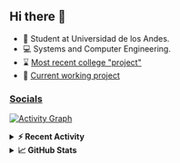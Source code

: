 ## Hi there 👋

<!--
**Daniel-VergaraM/Daniel-VergaraM** is a ✨ _special_ ✨ repository because its `README.md` (this file) appears on your GitHub profile.-->

- 🌱 Student at Universidad de los Andes.
- 💻 Systems and Computer Engineering.
- ⌛ [Most recent college "project"](https://daniel-vergaram.github.io/Taller-TS-2/)
- 🔨 [Current working project](https://github.com/Daniel-VergaraM/WebRTC-Video-Broadcast)


<h3><a href="https://linktr.ee/dvergaram" target="_blank">Socials</a></h3>
  


[![Activity Graph](https://github-readme-activity-graph.vercel.app/graph?username=daniel-vergaram&theme=github-dark-dimmed&custom_title=Daniel%27s%20Activity%20Graph&hide_border=true)](https://github.com/ashutosh00710/github-readme-activity-graph)

<!--START_SECTION:activity-->

<!--END_SECTION:activity-->

<details> <summary> <b>⚡ Recent Activity</b> </summary>
  
<!--START_SECTION:waka-->
![Code Time](http://img.shields.io/badge/Code%20Time-287%20hrs%2050%20mins-blue)

![Lines of code](https://img.shields.io/badge/From%20Hello%20World%20I%27ve%20Written-4.6%20million%20lines%20of%20code-blue)

**🐱 My GitHub Data** 

> 📦 16.8 kB Used in GitHub's Storage 
 > 
> 🏆 295 Contributions in the Year 2025
 > 
> 🚫 Not Opted to Hire
 > 
> 📜 7 Public Repositories 
 > 
> 🔑 7 Private Repositories 
 > 
**I'm an Early 🐤** 

```text
🌞 Morning                535 commits         █████████░░░░░░░░░░░░░░░░   34.05 % 
🌆 Daytime                477 commits         ████████░░░░░░░░░░░░░░░░░   30.36 % 
🌃 Evening                422 commits         ███████░░░░░░░░░░░░░░░░░░   26.86 % 
🌙 Night                  137 commits         ██░░░░░░░░░░░░░░░░░░░░░░░   08.72 % 
```


📊 **This Week I Spent My Time On** 

```text
🕑︎ Time Zone: America/Bogota

💬 Programming Languages: 
C++                      4 hrs 24 mins       ███████████████░░░░░░░░░░   58.89 % 
CMake                    54 mins             ███░░░░░░░░░░░░░░░░░░░░░░   12.05 % 
Bash                     45 mins             ███░░░░░░░░░░░░░░░░░░░░░░   10.09 % 
Git Config               29 mins             ██░░░░░░░░░░░░░░░░░░░░░░░   06.49 % 
JSON                     22 mins             █░░░░░░░░░░░░░░░░░░░░░░░░   05.09 % 

🐱‍💻 Projects: 
CustomTools              4 hrs 30 mins       ███████████████░░░░░░░░░░   60.33 % 
grep                     2 hrs 29 mins       ████████░░░░░░░░░░░░░░░░░   33.40 % 
dot-files                10 mins             █░░░░░░░░░░░░░░░░░░░░░░░░   02.38 % 
fineftp-server           8 mins              ░░░░░░░░░░░░░░░░░░░░░░░░░   01.81 % 
current                  7 mins              ░░░░░░░░░░░░░░░░░░░░░░░░░   01.72 % 
```


 Last Updated on 21/04/2025 00:42:30 UTC
<!--END_SECTION:waka-->

</details>

<details> <summary> <b>📈 GitHub Stats</b> </summary>
<!--START_SECTION:simplewaka-->

```txt
From: 10 June 2024 - To: 20 April 2025

Total Time: 287 hrs 50 mins

Java              136 hrs 3 mins  🟩🟩🟩🟩🟩🟩🟩🟩🟩🟩🟩🟩⬜⬜⬜⬜⬜⬜⬜⬜⬜⬜⬜⬜⬜   47.27 %
JavaScript        55 hrs 4 mins   🟩🟩🟩🟩🟩⬜⬜⬜⬜⬜⬜⬜⬜⬜⬜⬜⬜⬜⬜⬜⬜⬜⬜⬜⬜   19.13 %
TypeScript        39 hrs 17 mins  🟩🟩🟩🟨⬜⬜⬜⬜⬜⬜⬜⬜⬜⬜⬜⬜⬜⬜⬜⬜⬜⬜⬜⬜⬜   13.65 %
Bash              11 hrs 53 mins  🟩⬜⬜⬜⬜⬜⬜⬜⬜⬜⬜⬜⬜⬜⬜⬜⬜⬜⬜⬜⬜⬜⬜⬜⬜   04.13 %
Python            7 hrs 17 mins   🟨⬜⬜⬜⬜⬜⬜⬜⬜⬜⬜⬜⬜⬜⬜⬜⬜⬜⬜⬜⬜⬜⬜⬜⬜   02.54 %
```

<!--END_SECTION:simplewaka-->
</details>
